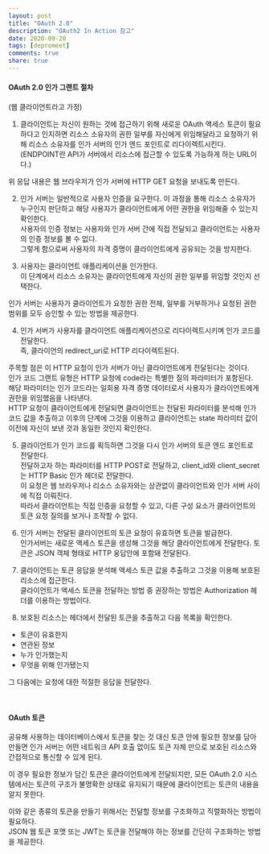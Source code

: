 ```yaml
---
layout: post
title: "OAuth 2.0"  
description: "OAuth2 In Action 참고"
date: 2020-09-20
tags: [depromeet]
comments: true
share: true
--- 
```


#### OAuth 2.0 인가 그랜트 절차      

(웹 클라이언트라고 가정)     

1. 클라이언트는 자신이 원하는 것에 접근하기 위해 새로운 OAuth 액세스 토큰이 필요하다고 인지하면 리소스 소유자의 권한 일부를 자신에게 위임해달라고 요청하기 위해 리소스 소유자를 인가 서버의 인가 엔드 포인트로 리다이렉트시킨다.      
(ENDPOINT란 API가 서버에서 리소스에 접근할 수 있도록 가능하게 하는 URL이다.)        

위 응답 내용은 웹 브라우저가 인가 서버에 HTTP GET 요청을 보내도록 만든다.      


2. 인가 서버는 일반적으로 사용자 인증을 요구한다. 이 과정을 통해 리소스 소유자가 누구인지 판단하고 해당 사용자가 클라이언트에게 어떤 권한을 위임해줄 수 있는지 확인한다.      
사용자의 인증 정보는 사용자와 인가 서버 간에 직접 전달되고 클라이언트는 사용자의 인증 정보를 볼 수 없다.        
그렇게 함으로써 사용자의 자격 증명이 클라이언트에게 공유되는 것을 방지한다.                


3. 사용자는 클라이언트 애플리케이션을 인가한다.            
이 단계에서 리소스 소유자는 클라이언트에게 자신의 권한 일부를 위임할 것인지 선택한다.            

인가 서버는 사용자가 클라이언트가 요청한 권한 전체, 일부를 거부하거나 요청된 권한 범위를 모두 승인할 수 있는 방법을 제공한다.             


4. 인가 서버가 사용자를 클라이언트 애플리케이션으로 리다이렉트시키며 인가 코드를 전달한다.                    
즉, 클라이언의 redirect_uri로 HTTP 리다이렉트된다.                

주목할 점은 이 HTTP 요청이 인가 서버가 아닌 클라이언트에게 전달된다는 것이다.           
인가 코드 그랜트 유형은 HTTP 요청에 code라는 특별한 질의 파라미터가 포함된다.               
해당 파라미터는 인가 코드라는 일회용 자격 증명 데이터로서 사용자가 클라이언트에게 권한을 위임했음을 나타낸다.             
HTTP 요청이 클라이언트에게 전달되면 클라이언트는 전달된 파라미터를 분석해 인가 코드 값을 추출하고 이후의 단계에 그것을 이용하고 클라이언트는 state 파라미터 값이 이전에 자신이 보낸 것과 동일한 것인지 확인한다.              


5. 클라이언트가 인가 코드를 획득하면 그것을 다시 인가 서버의 토큰 엔드 포인트로 전달한다.          
전달하고자 하는 파라미터를 HTTP POST로 전달하고, client_id와 client_secret는 HTTP Basic 인가 헤더로 전달한다.      
이 요청은 웹 브라우저나 리소스 소유자와는 상관없이 클라이언트와 인가 서버 사이에 직접 이뤄진다.    
따라서 클라이언트는 직접 인증을 요청할 수 있고, 다른 구성 요소가 클라이언트의 토큰 요청 질의를 보거나 조작할 수 없다.      


6. 인가 서버는 전달된 클라이언트의 토큰 요청이 유효하면 토큰을 발급한다.         
인가서버는 새로운 액세스 토큰을 생성해 그것을 해당 클라이언트에게 전달한다. 토큰은 JSON 객체 형태로 HTTP 웅답안에 포함돼 전달된다.         


7. 클라이언트는 토큰 응답을 분석해 액세스 토큰 값을 추출하고 그것을 이용해 보호된 리소스에 접근한다.         
클라이언트가 액세스 토큰을 전달하는 방법 중 권장하는 방법은 Authorization 헤더를 이용하는 방법이다.          
 
 
8. 보호된 리소스는 헤더에서 전달된 토큰을 추출하고 다음 목록을 확인한다. 
- 토큰이 유효한지   
- 연관된 정보   
- 누가 인가했는지   
- 무엇을 위해 인가됐는지     

그 다음에는 요청에 대한 적절한 응답을 전달한다.   


<br />     


#### OAuth 토큰     

공유해 사용하는 데이터베이스에서 토큰을 찾는 것 대신 토큰 안에 필요한 정보를 담아 만들면 인가 서버는 어떤 네트워크 API 호출 없이도 토큰 자체 만으로 보호된 리소스와 간접적으로 통신할 수 있게 된다.   

이 경우 필요한 정보가 담긴 토큰은 클라이언트에게 전달되지만, 모든 OAuth 2.0 시스템에서는 토큰의 구조가 불명확한 상태로 유지되기 때문에 클라이언트는 토큰의 내용을 알지 못한다.   

이와 같은 종류의 토큰을 만들기 위해서는 전달할 정보를 구조화하고 직렬화하는 방법이 필요하다.   
JSON 웹 토큰 포맷 또는 JWT는 토큰을 전달해야 하는 정보를 간단히 구조화하는 방법을 제공한다.   



<br />        


